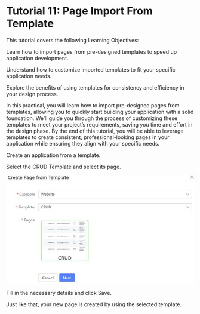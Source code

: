 # Tutorial 11: Page Import From Template

This tutorial covers the following Learning Objectives:



Learn how to import pages from pre-designed templates to speed up application development.

Understand how to customize imported templates to fit your specific application needs.

Explore the benefits of using templates for consistency and efficiency in your design process.

In this practical, you will learn how to import pre-designed pages from templates, allowing you to quickly start building your application with a solid foundation. We’ll guide you through the process of customizing these templates to meet your project’s requirements, saving you time and effort in the design phase. By the end of this tutorial, you will be able to leverage templates to create consistent, professional-looking pages in your application while ensuring they align with your specific needs.

Create an application from a template.



Select the CRUD Template and select its page.





![Image Description](./images/image_64.jpeg)



Fill in the necessary details and click Save.



Just like that, your new page is created by using the selected template.



